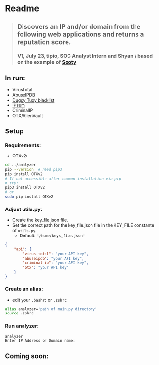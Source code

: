 # Readme


> ## **Discovers an IP and/or domain from the following web applications and returns a reputation score.**
> ### **V1, July 23, tipio, SOC Analyst Intern and Shyan / based on the example of [Sooty](https://github.com/TheresAFewConors/Sooty/blob/master/Sooty.py)**


## In run:
- VirusTotal
- AbuseIPDB 
- [Duggy Tuxy blacklist](https://github.com/duggytuxy/malicious_ip_addresses)
- [IPsum](https://github.com/stamparm/ipsum)
- CriminalIP
- OTX/AlienVault 


## Setup
### Requirements:
- OTXv2:
```bash
cd ../analyzer
pip --version  # need pip3
pip install OTXv2
# If not accessible after common installation via pip 
# try:
pip3 install OTXv2
# or
sudo pip install OTXv2
```

### Adjust utils.py:
- Create the key_file.json file. 
- Set the correct path for the key_file.json file in the KEY_FILE constante of `utils.py`.
    - Default: `"/home/keys_file.json"`

```json
{
    "api": {
        "virus total": "your API key", 
        "abuseipdb": "your API key",
        "criminal ip": "your API key",
        "otx": "your API key"
    }
}     
```

### Create an alias:
- edit your `.bashrc` or `.zshrc`
```bash
alias analyzer='path of main.py directory'
source .zshrc
```

### Run analyzer:
```bash
analyzer
Enter IP Address or Domain name: 
```

## Coming soon: